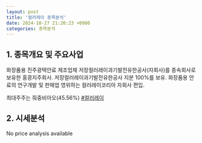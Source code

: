 ```yaml
---
layout: post
title: '컬러레이 종목분석'
date: 2024-10-27 21:20:23 +0900
categories: 종목분석
---
```


## 1. 종목개요 및 주요사업

화장품용 진주광택안료 제조업체 저장컬러레이과기발전유한공사(자회사)를 종속회사로 보유한 홍콩지주회사. 저장컬러레이과기발전유한공사 지분 100%를 보유. 화장품용 안료의 연구개발 및 판매업 영위하는 컬러레이코리아 자회사 편입. 

최대주주는 줘중비아오(45.56%)
[#컬러레이](#)

## 2. 시세분석

No price analysis available
